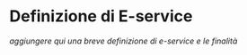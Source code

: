 # Definizione di E-service

_aggiungere qui una breve definizione di e-service e le finalità_&#x20;
